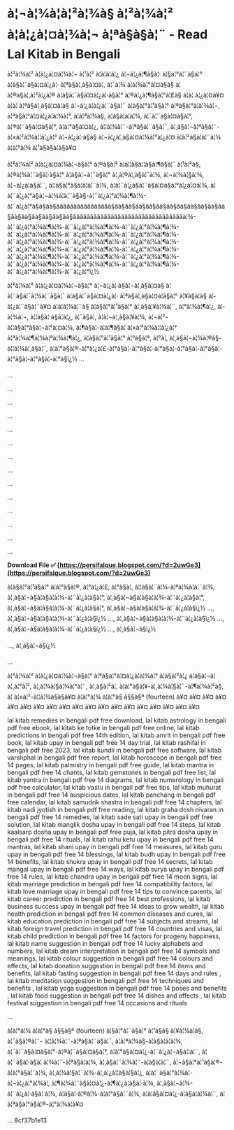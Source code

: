 # à¦¬à¦¾à¦à¦²à¦¾à§ à¦²à¦¾à¦² à¦à¦¿à¦¤à¦¾à¦¬ à¦ªà§à§à¦¨ - Read Lal Kitab in Bengali
 
à¦²à¦¾à¦² à¦à¦¿à¦¤à¦¾à¦¬ à¦¹à¦² à¦à¦à¦à¦¿ à¦¬à¦¿à¦¶à§à¦· à¦§à¦°à¦¨à§à¦° à¦à§à¦¯à§à¦¤à¦¿à¦· à¦ªà§à¦¸à§à¦¤à¦, à¦¯à¦¾ à¦­à¦¾à¦°à¦¤à§à§ à¦ à¦®à§à¦¸à¦²à¦¿à¦® à¦à§à¦¯à§à¦¤à¦¿à¦·à§à¦° à¦®à¦¿à¦¶à§à¦°à¦£à§ à¦à¦ à¦¿à¦¤à¥¤ à¦à¦ à¦ªà§à¦¸à§à¦¤à¦à§ à¦¬à¦¿à¦­à¦¿à¦¨à§à¦¨ à¦à§à¦°à¦¹à§à¦° à¦ªà§à¦°à¦­à¦¾à¦¬, à¦ªà§à¦°à¦¤à¦¿à¦à¦¾à¦°, à¦à¦ªà¦¾à§, à¦à§à¦à¦à¦¾, à¦¯à¦¨à§à¦¤à§à¦°, à¦®à¦¨à§à¦¤à§à¦°, à¦à¦°à§à¦¤à¦¿, à¦¦à¦¾à¦¨-à¦ªà§à¦¨à§à¦¯, à¦¸à§à¦¬à¦ªà§à¦¨-à¦«à¦²à¦¾à¦¦à¦¿à¦° à¦¬à¦¿à¦·à§à§ à¦¬à¦¿à¦¸à§à¦¤à¦¾à¦°à¦¿à¦¤ à¦à¦²à§à¦à¦¨à¦¾ à¦à¦°à¦¾ à¦¹à§à§à¦à§à¥¤
 
à¦²à¦¾à¦² à¦à¦¿à¦¤à¦¾à¦¬à§à¦° à¦®à§à¦² à¦à¦¦à§à¦¦à§à¦¶à§à¦¯ à¦¹à¦²à§, à¦®à¦¾à¦¨à§à¦·à§à¦° à¦à§à¦¬à¦¨à§à¦° à¦¸à¦®à¦¸à§à¦¯à¦¾, à¦¬à¦¾à¦§à¦¾, à¦¬à¦¿à¦à§à¦¨, à¦¦à§à¦°à§à¦à¦à¦¨à¦¾, à¦à¦¨à¦¿à§à¦¨à§à¦¤à§à¦°à¦¿à¦¤à¦¾, à¦à¦¨à¦¿à¦°à§à¦¬à¦¾à¦à¦¨à§à§-à¦¨à¦¿à¦°à¦¾à¦¶à¦¾-à¦¨à¦¿à¦°à§à§âà§âââââââââââââââà§âà§âà§âà§âà§âà§âà§âà§âà§âà§âà§âà§âà§âà§âà§âà§âà§âà§ââââââââââââââââââââââââââââââââà¦¾-à¦¨à¦¿à¦°à¦¾à¦¶à¦¾-à¦¨à¦¿à¦°à¦¾à¦¶à¦¾-à¦¨à¦¿à¦°à¦¾à¦¶à¦¾-à¦¨à¦¿à¦°à¦¾à¦¶à¦¾-à¦¨à¦¿à¦°à¦¾à¦¶à¦¾-à¦¨à¦¿à¦°à¦¾à¦¶à¦¾-à¦¨à¦¿à¦°à¦¾à¦¶à¦¾-à¦¨à¦¿à¦°à¦¾à¦¶à¦¾-à¦¨à¦¿à¦°à¦¾à¦¶à¦¾-à¦¨à¦¿à¦°à¦¾à¦¶à¦¾-à¦¨à¦¿à¦°à¦¾à¦¶à¦¾-à¦¨à¦¿à¦°à¦¾à¦¶à¦¾-à¦¨à¦¿à¦°à¦¾à¦¶à¦¾-à¦¨à¦¿à¦°à¦¾à¦¶à¦¾-à¦¨à¦¿à¦°à¦¾à¦¶à¦¾-à¦¨à¦¿à¦°à¦¾à¦¶à¦¾-à¦¨à¦¿à¦°à¦¾à¦¶à¦¾-à¦¨à¦¿à¦°à¦¾à¦¶à¦¾-à¦¨à¦¿à¦°à¦¾à¦¶à¦¾-à¦¨à¦¿à¦°ï¿½

à¦²à¦¾à¦² à¦à¦¿à¦¤à¦¾à¦¬à§à¦° à¦¬à¦¿à¦·à§à¦¬à¦¸à§à¦¤à§ à¦à¦¨à§à¦¯à¦¾à¦¨à§à¦¯ à¦à§à¦¯à§à¦¤à¦¿à¦· à¦ªà§à¦¸à§à¦¤à¦à§à¦° à¦¥à§à¦à§ à¦­à¦¿à¦¨à§à¦¨à¥¤ à¦à¦à¦¾à¦¨à§ à¦à§à¦°à¦¹à§à¦° à¦¸à§à¦¥à¦¾à¦¨, à¦°à¦¾à¦¶à¦¿, à¦­à¦¾à¦¬, à¦¦à§à¦·à§à¦à¦¿, à¦¯à§à¦, à¦à¦¬à¦¸à§à¦¥à¦¾, à¦¬à¦²-à¦¦à§à¦°à§à¦¬à¦²à¦¤à¦¾, à¦¶à§à¦­-à¦à¦¶à§à¦­ à¦«à¦²à¦¾à¦¦à¦¿à¦° à¦ªà¦¾à¦¶à¦¾à¦ªà¦¾à¦¶à¦¿, à¦à§à¦°à¦¹à§à¦° à¦°à§à¦ª, à¦°à¦, à¦¸à§à¦¬à¦¾à¦®à§-à¦¦à¦¾à¦¸à§à¦¯, à¦à¦°à§à¦®-à¦°à¦¿à¦£-à¦°à§à¦-à¦°à§à¦-à¦°à§à¦-à¦°à§à¦-à¦°à§à¦-à¦°à§à¦-à¦°à§à¦-à¦°à§ï¿½ ...

...

...

...

...

...

...

...

...

...

...

...

...

...

...
 
**Download File ✅ [https://persifalque.blogspot.com/?d=2uwGe3](https://persifalque.blogspot.com/?d=2uwGe3)**


 
à¦à§à¦°à¦¹à§à¦° à¦à¦°à§à¦®, à¦°à¦¿à¦£, à¦°à§à¦, à¦¦à§à¦¨à¦¾-à¦ªà¦¾à¦à¦¨à¦¾, à¦¸à§à¦¬à§à¦à§à¦à¦¾-à¦¨à¦¿à¦à§à¦°, à¦¸à§à¦¬à§à¦à§à¦à¦¾-à¦¨à¦¿à¦à§à¦°, à¦¸à§à¦¬à§à¦à§à¦à¦¾-à¦¨à¦¿à¦à§à¦°, à¦¸à§à¦¬à§à¦à§à¦à¦¾-à¦¨à¦¿à¦à§ï¿½ ..., à¦¸à§à¦¬à§à¦à§à¦à¦¾-à¦¨à¦¿à¦à§ï¿½ ..., à¦¸à§à¦¬à§à¦à§à¦à¦¾-à¦¨à¦¿à¦à§ï¿½ ..., à¦¸à§à¦¬à§à¦à§à¦à¦¾-à¦¨à¦¿à¦à§ï¿½ ..., à¦¸à§à¦¬à§ï¿½

..., à¦¸à§à¦¬à§ï¿½

...
 
à¦²à¦¾à¦² à¦à¦¿à¦¤à¦¾à¦¬à§à¦° à¦ªà§à¦°à¦¤à¦¿à¦à¦¾à¦° à¦à§à¦²à¦¿ à¦à§à¦¬à¦ à¦¸à¦°à¦², à¦¸à¦¾à¦§à¦¾à¦°à¦¨, à¦¸à§à¦²à¦­, à¦à¦°à§à¦¥-à¦¸à¦¾à¦§à¦¨-à¦¶à¦¾à¦²à§, à¦ à¦«à¦²-à¦¦à¦¾à§à§à¥¤ à¦à¦°à¦¾ à¦à¦°à§ à§§à§ª (fourteen) à¥¤ à¥¤ à¥¤ à¥¤ à¥¤ à¥¤ à¥¤ à¥¤ à¥¤ à¥¤ à¥¤ à¥¤ à¥¤ à¥¤ à¥¤ à¥¤ à¥¤ à¥¤ à¥¤
 
lal kitab remedies in bengali pdf free download,  lal kitab astrology in bengali pdf free ebook,  lal kitab ke totke in bengali pdf free online,  lal kitab predictions in bengali pdf free 14th edition,  lal kitab amrit in bengali pdf free book,  lal kitab upay in bengali pdf free 14 day trial,  lal kitab rashifal in bengali pdf free 2023,  lal kitab kundli in bengali pdf free software,  lal kitab varshphal in bengali pdf free report,  lal kitab horoscope in bengali pdf free 14 pages,  lal kitab palmistry in bengali pdf free guide,  lal kitab mantra in bengali pdf free 14 chants,  lal kitab gemstones in bengali pdf free list,  lal kitab yantra in bengali pdf free 14 diagrams,  lal kitab numerology in bengali pdf free calculator,  lal kitab vastu in bengali pdf free tips,  lal kitab muhurat in bengali pdf free 14 auspicious dates,  lal kitab panchang in bengali pdf free calendar,  lal kitab samudrik shastra in bengali pdf free 14 chapters,  lal kitab nadi jyotish in bengali pdf free reading,  lal kitab graha dosh nivaran in bengali pdf free 14 remedies,  lal kitab sade sati upay in bengali pdf free solution,  lal kitab manglik dosha upay in bengali pdf free 14 steps,  lal kitab kaalsarp dosha upay in bengali pdf free puja,  lal kitab pitra dosha upay in bengali pdf free 14 rituals,  lal kitab rahu ketu upay in bengali pdf free 14 mantras,  lal kitab shani upay in bengali pdf free 14 measures,  lal kitab guru upay in bengali pdf free 14 blessings,  lal kitab budh upay in bengali pdf free 14 benefits,  lal kitab shukra upay in bengali pdf free 14 secrets,  lal kitab mangal upay in bengali pdf free 14 ways,  lal kitab surya upay in bengali pdf free 14 rules,  lal kitab chandra upay in bengali pdf free 14 moon signs,  lal kitab marriage prediction in bengali pdf free 14 compatibility factors,  lal kitab love marriage upay in bengali pdf free 14 tips to convince parents,  lal kitab career prediction in bengali pdf free 14 best professions,  lal kitab business success upay in bengali pdf free 14 ideas to grow wealth,  lal kitab health prediction in bengali pdf free 14 common diseases and cures,  lal kitab education prediction in bengali pdf free 14 subjects and streams,  lal kitab foreign travel prediction in bengali pdf free 14 countries and visas,  lal kitab child prediction in bengali pdf free 14 factors for progeny happiness,  lal kitab name suggestion in bengali pdf free 14 lucky alphabets and numbers,  lal kitab dream interpretation in bengali pdf free 14 symbols and meanings,  lal kitab colour suggestion in bengali pdf free 14 colours and effects,  lal kitab donation suggestion in bengali pdf free 14 items and benefits,  lal kitab fasting suggestion in bengali pdf free 14 days and rules ,  lal kitab meditation suggestion in bengali pdf free 14 techniques and benefits ,  lal kitab yoga suggestion in bengali pdf free 14 poses and benefits ,  lal kitab food suggestion in bengali pdf free 14 dishes and effects ,  lal kitab festival suggestion in bengali pdf free 14 occasions and rituals
 
...
 
à¦à¦°à¦¾ à¦à¦°à§ à§§à§ª (fourteen) à¦§à¦°à¦¨à§à¦° à¦¹à§à§ à¦¥à¦¾à¦à§, à¦¯à§à¦®à¦¨- à¦¦à¦¾à¦¨-à¦ªà§à¦¨à§à¦¯, à¦à¦ªà¦¾à§-à¦à§à¦à¦à¦¾, à¦¯à¦¨à§à¦¤à§à¦°-à¦®à¦¨à§à¦¤à§à¦°, à¦à¦°à§à¦¤à¦¿-à¦¨à¦¿à¦¬à§à¦¦à¦¨, à¦à¦¨à§à¦·à§à¦ à¦¾à¦¨-à¦ªà§à¦à¦¾, à¦¸à§à¦¨à¦¾à¦¨-à¦­à§à¦à¦¨, à¦¬à§à¦°à¦¹à§à¦®-à¦à¦°à§à¦¯à¦¾, à¦¸à¦¾à¦§à¦¨à¦¾-à¦¸à¦¿à¦¦à§à¦§à¦¿, à¦à¦¨à§à¦°à¦¾à¦-à¦¬à¦¿à¦°à¦¾à¦, à¦¶à¦¾à¦¨à§à¦¤à¦¿-à¦¶à¦¿à¦à§à¦·à¦¾, à¦¸à§à¦¬à¦¾-à¦¨à¦¿à¦·à§à¦ à¦¾, à¦à§à¦·à¦®à¦¾-à¦à¦°à§à¦¨à¦¾, à¦­à¦à§à¦¤à¦¿-à¦à§à¦à¦¾à¦¨, à¦ à¦ªà§à¦°à§à¦®-à¦°à¦¾à¦à¥¤
 
...
 8cf37b1e13
 

